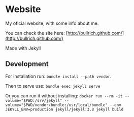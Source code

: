 # Website

My oficial website, with some info about me.

You can check the site here: [http://bullrich.github.com/](http://bullrich.github.com/)

Made with Jekyll

## Development

For installation run: `bundle install --path vendor`.

Then to serve use: `bundle exec jekyll serve`

Or you can run it without installing: `docker run --rm -it --volume="$PWD:/srv/jekyll" --volume="$PWD/vendor/bundle:/usr/local/bundle" --env JEKYLL_ENV=production jekyll/jekyll:3.8 jekyll build`